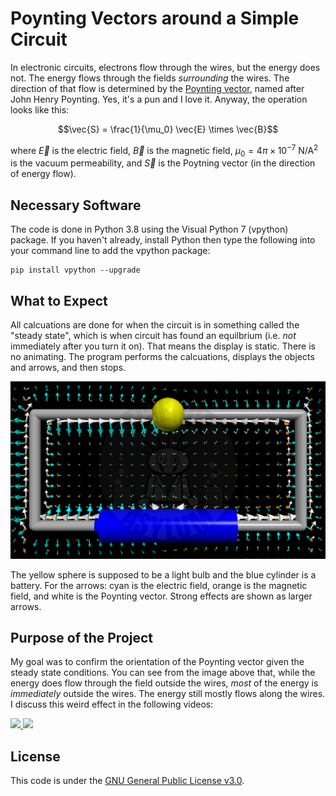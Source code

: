 # Poynting Vectors around a Simple Circuit
In electronic circuits, electrons flow through the wires, but the energy does not. The energy flows through the fields <i>surrounding</i> the wires. The direction of that flow is determined by the <a href="https://en.wikipedia.org/wiki/Poynting_vector">Poynting vector</a>, named after John Henry Poynting. Yes, it's a pun and I love it. Anyway, the operation looks like this:

```math
\vec{S} = \frac{1}{\mu_0} \vec{E} \times \vec{B}
```

where $`\vec{E}`$ is the electric field, $`\vec{B}`$ is the magnetic field, $`\mu_0 = 4 \pi \times 10^{-7}`$ N/A<sup>2</sup> is the vacuum permeability, and $`\vec{S}`$ is the Poytning vector (in the direction of energy flow).

## Necessary Software
The code is done in Python 3.8 using the Visual Python 7 (vpython) package. If you haven't already, install Python then type the following into your command line to add the vpython package:

```
pip install vpython --upgrade
```

## What to Expect
All calcuations are done for when the circuit is in something called the &quot;steady state&quot;, which is when circuit has found an equilbrium (i.e. <i>not</i> immediately after you turn it on). That means the display is static. There is no animating. The program performs the calcuations, displays the objects and arrows, and then stops.

<img src="https://github.com/ScienceAsylum/Poynting-Vector/blob/main/Poynting%20(All).png">

The yellow sphere is supposed to be a light bulb and the blue cylinder is a battery. For the arrows: cyan is the electric field, orange is the magnetic field, and white is the Poynting vector. Strong effects are shown as larger arrows.

## Purpose of the Project
My goal was to confirm the orientation of the Poynting vector given the steady state conditions. You can see from the image above that, while the energy does flow through the field outside the wires, <i>most</i> of the energy is <i>immediately</i> outside the wires. The energy still mostly flows along the wires. I discuss this weird effect in the following videos:

<a href="https://youtu.be/zYRx6Zub3cA"> <img src="https://img.youtube.com/vi/zYRx6Zub3cA/mqdefault.jpg"> </a>
<a href="https://youtu.be/C7tQJ42nGno"> <img src="https://img.youtube.com/vi/C7tQJ42nGno/mqdefault.jpg"> </a>

## License
This code is under the <a href="https://github.com/ScienceAsylum/Poynting-Vector/blob/main/LICENSE">GNU General Public License v3.0</a>.
